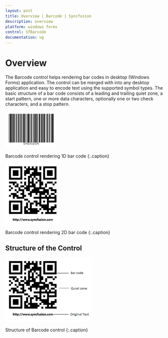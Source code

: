 ```yaml
---
layout: post
title: Overview | Barcode | Syncfusion
description: overview
platform: windows forms
control: SfBarcode
documentation: ug
---
```


# Overview

The Barcode control helps rendering bar codes in desktop (Windows Forms) application. The control can be merged with into any desktop application and easy to encode text using the supported symbol types. The basic structure of a bar code consists of a leading and trailing quiet zone, a start pattern, one or more data characters, optionally one or two check characters, and a stop pattern. 

![](Overview_images/Overview_img1.png)

Barcode control rendering 1D bar code
{:.caption}


![](Overview_images/Overview_img2.png)


Barcode control rendering 2D bar code
{:.caption}

## Structure of the Control

![](Overview_images/Overview_img3.png)

Structure of Barcode control
{:.caption}

